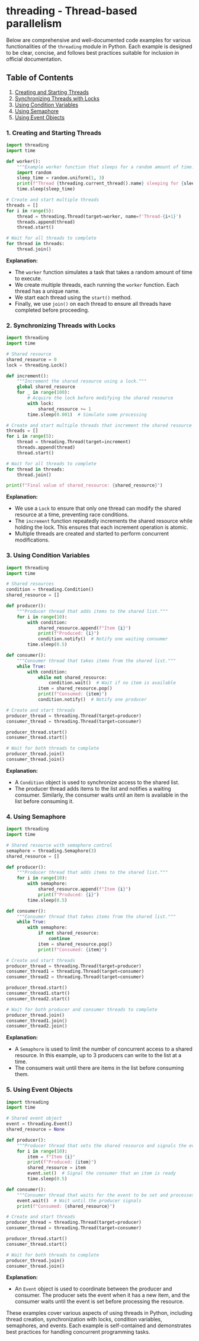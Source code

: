 # threading - Thread-based parallelism

Below are comprehensive and well-documented code examples for various functionalities of the `threading` module in Python. Each example is designed to be clear, concise, and follows best practices suitable for inclusion in official documentation.

## Table of Contents

1. [Creating and Starting Threads](#1-creating-and-starting-threads)
2. [Synchronizing Threads with Locks](#2-synchronizing-threads-with-locks)
3. [Using Condition Variables](#3-using-condition-variables)
4. [Using Semaphore](#4-using-semaphore)
5. [Using Event Objects](#5-using-event-objects)

### 1. Creating and Starting Threads

```python
import threading
import time

def worker():
    """Example worker function that sleeps for a random amount of time."""
    import random
    sleep_time = random.uniform(1, 3)
    print(f"Thread {threading.current_thread().name} sleeping for {sleep_time:.2f} seconds")
    time.sleep(sleep_time)

# Create and start multiple threads
threads = []
for i in range(5):
    thread = threading.Thread(target=worker, name=f'Thread-{i+1}')
    threads.append(thread)
    thread.start()

# Wait for all threads to complete
for thread in threads:
    thread.join()
```

**Explanation:**
- The `worker` function simulates a task that takes a random amount of time to execute.
- We create multiple threads, each running the `worker` function. Each thread has a unique name.
- We start each thread using the `start()` method.
- Finally, we use `join()` on each thread to ensure all threads have completed before proceeding.

### 2. Synchronizing Threads with Locks

```python
import threading
import time

# Shared resource
shared_resource = 0
lock = threading.Lock()

def increment():
    """Increment the shared resource using a lock."""
    global shared_resource
    for _ in range(100):
        # Acquire the lock before modifying the shared resource
        with lock:
            shared_resource += 1
        time.sleep(0.001)  # Simulate some processing

# Create and start multiple threads that increment the shared resource
threads = []
for i in range(5):
    thread = threading.Thread(target=increment)
    threads.append(thread)
    thread.start()

# Wait for all threads to complete
for thread in threads:
    thread.join()

print(f"Final value of shared_resource: {shared_resource}")
```

**Explanation:**
- We use a `Lock` to ensure that only one thread can modify the shared resource at a time, preventing race conditions.
- The `increment` function repeatedly increments the shared resource while holding the lock. This ensures that each increment operation is atomic.
- Multiple threads are created and started to perform concurrent modifications.

### 3. Using Condition Variables

```python
import threading
import time

# Shared resources
condition = threading.Condition()
shared_resource = []

def producer():
    """Producer thread that adds items to the shared list."""
    for i in range(10):
        with condition:
            shared_resource.append(f"Item {i}")
            print(f"Produced: {i}")
            condition.notify()  # Notify one waiting consumer
        time.sleep(0.5)

def consumer():
    """Consumer thread that takes items from the shared list."""
    while True:
        with condition:
            while not shared_resource:
                condition.wait()  # Wait if no item is available
            item = shared_resource.pop()
            print(f"Consumed: {item}")
            condition.notify()  # Notify one producer

# Create and start threads
producer_thread = threading.Thread(target=producer)
consumer_thread = threading.Thread(target=consumer)

producer_thread.start()
consumer_thread.start()

# Wait for both threads to complete
producer_thread.join()
consumer_thread.join()
```

**Explanation:**
- A `Condition` object is used to synchronize access to the shared list.
- The producer thread adds items to the list and notifies a waiting consumer. Similarly, the consumer waits until an item is available in the list before consuming it.

### 4. Using Semaphore

```python
import threading
import time

# Shared resource with semaphore control
semaphore = threading.Semaphore(3)
shared_resource = []

def producer():
    """Producer thread that adds items to the shared list."""
    for i in range(10):
        with semaphore:
            shared_resource.append(f"Item {i}")
            print(f"Produced: {i}")
        time.sleep(0.5)

def consumer():
    """Consumer thread that takes items from the shared list."""
    while True:
        with semaphore:
            if not shared_resource:
                continue
            item = shared_resource.pop()
            print(f"Consumed: {item}")

# Create and start threads
producer_thread = threading.Thread(target=producer)
consumer_thread1 = threading.Thread(target=consumer)
consumer_thread2 = threading.Thread(target=consumer)

producer_thread.start()
consumer_thread1.start()
consumer_thread2.start()

# Wait for both producer and consumer threads to complete
producer_thread.join()
consumer_thread1.join()
consumer_thread2.join()
```

**Explanation:**
- A `Semaphore` is used to limit the number of concurrent access to a shared resource. In this example, up to 3 producers can write to the list at a time.
- The consumers wait until there are items in the list before consuming them.

### 5. Using Event Objects

```python
import threading
import time

# Shared event object
event = threading.Event()
shared_resource = None

def producer():
    """Producer thread that sets the shared resource and signals the event."""
    for i in range(10):
        item = f"Item {i}"
        print(f"Produced: {item}")
        shared_resource = item
        event.set()  # Signal the consumer that an item is ready
        time.sleep(0.5)

def consumer():
    """Consumer thread that waits for the event to be set and processes the shared resource."""
    event.wait()  # Wait until the producer signals
    print(f"Consumed: {shared_resource}")

# Create and start threads
producer_thread = threading.Thread(target=producer)
consumer_thread = threading.Thread(target=consumer)

producer_thread.start()
consumer_thread.start()

# Wait for both threads to complete
producer_thread.join()
consumer_thread.join()
```

**Explanation:**
- An `Event` object is used to coordinate between the producer and consumer. The producer sets the event when it has a new item, and the consumer waits until the event is set before processing the resource.

These examples cover various aspects of using threads in Python, including thread creation, synchronization with locks, condition variables, semaphores, and events. Each example is self-contained and demonstrates best practices for handling concurrent programming tasks.
